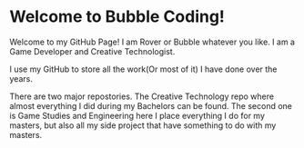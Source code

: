 # Welcome to Bubble Coding!

Welcome to my GitHub Page! I am Rover or Bubble whatever you like. I am a Game Developer and Creative Technologist.

I use my GitHub to store all the work(Or most of it) I have done over the years.<br/>

There are two major repostories. The Creative Technology repo where almost everything I did during my Bachelors can be found.
The second one is Game Studies and Engineering here I place everything I do for my masters, but also all my side project that have something to do with my masters.<br/>


<!---
BubbleCoding/BubbleCoding is a ✨ special ✨ repository because its `README.md` (this file) appears on your GitHub profile.
You can click the Preview link to take a look at your changes.
--->
